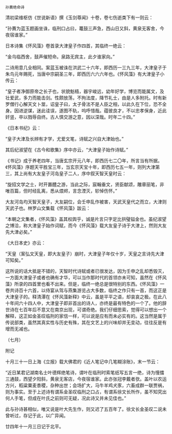     孙蕡绝命诗 

   清初梁维枢仿《世说新语》撰《玉剑尊闻》十卷，卷七伤逝类下有一则云：

   “孙蕡为蓝玉题画坐诛，临刑口占曰，鼍鼓三声急，西山日又斜，黄泉无客舍，今夜宿谁家。”

   日本诗集《怀风藻》卷首录大津皇子作四首，其临终一绝云：

   “金乌临西舍，鼓声催短命。泉路无宾主，此夕谁家向。”

   二诗用意几全相同。案蓝玉被诛在洪武二十六年，即西历一三九三年，大津皇子于朱鸟元年赐死，当唐中宗嗣圣三年，即西历六六六年也。《怀风藻》有大津皇子小传云：

   “皇子者净御原帝之长子也，状貌魁梧，器宇峻远，幼年好学，博览而能属文，及壮爱武，多力而能击剑。性颇放荡，不拘法度，降节礼士，由是人多附托。时有新罗僧行心解天文卜筮，诏皇子曰，太子骨法不是人臣之相，以此久在下位，恐不全身。因进逆谋，迷此诖误，遂图不轨，呜呼惜哉。蕴彼良才，不以忠孝保身，近此奸竖，卒以戮辱自终。古人慎交游之意，因以深哉。时年二十四。”

   《日本书纪》云：

   “皇子大津及长辨有才学，尤爱文笔，诗赋之兴自大津始也。”

   其后纪淑望在《古今和歌集》序中亦云，“大津皇子始作诗赋。”

   《书记》成于养老四年，当唐玄宗开元八年，即西历七二〇年，所言当有所据。《怀风藻》序题天平胜宝三年，当玄宗天宝十年，即西历七五一年，则列大津第三，其上尚有大友皇子河岛皇子二人，序中叙天智天皇时云：

   “旋招文学之士，时开置醴之游，当此之际，宸翰垂文，贤臣献颂，雕章丽笔，非唯百篇，但时经乱离，悉从煨烬，言念湮灭，轸悼伤怀。”

   大友河岛均天智天皇子，大友嗣位，会壬申乱作被害，天武天皇代之而立，大津则天武子也。林罗山文集载《怀风藻》跋云：

   “本朝之文集者，《怀风藻》盖其权舆乎，诚是片言只字足比拱璧镒金也。虽纪淑望之博洽，称大津皇子始作词赋，而今《怀风藻》载大友皇子诗于大津上，然则大友先大津必矣。”

   《大日本史》亦云：

   “天皇（案弘文天皇，即大友皇子）崩时，大津皇子年仅十岁，天皇之言诗先大津可知矣。”

   这所说的话大抵是不错的，天智时代诗赋或者已很发达，因为壬申之乱却悉毁灭，一方面大津皇子或者也确有才华，可以当作那时代的首领亦未可知，虽然在《怀风藻》所录的四首里也看不出来。但是，临终一绝总是很特别的东西。《怀风藻》一卷共诗百十六首，以侍宴从驾与燕集游览占大多数，临终之作只有一首，而这正是大津皇子的。释清潭在《怀风藻新释》中云，虽是平平之语，却哀哀之极。在此八十年间六十四人中，大津皇子即非首出的诗人，亦终是最有特色的一个了。他的辞世诗在七百年后不意又在南京出现，可谓奇绝。我们仔细思索，觉得可以想出一个解释，这正如金圣叹临刑的家信一样，可以说是应有而未必实有的。这当然是属于传说部类，虽然其真实性与历史有殊，其在文艺上的兴味却并无变动，往往反是有增而无减也。

   （七月）

   附记

   十月三十一日上海《立报》载大佛君的《近人笔记中几笔糊涂账》，末一节云：

   “近日某君记湖南名士叶德辉绝笔诗，谓叶在临刑时索笔纸写五言一绝，诗为慢擂三通鼓，西望夕阳斜，黄泉无客店，今夜宿谁家。此亦张冠李戴者欤。盖叶以农运方兴，稻粱粟麦黍稷，杂种出世；会场扩大，马牛羊鸡犬豕，六畜成群一联贾祸，则为事实。至于上述诗有谓系金圣叹临刑之口占，有谓系徐文长所作，虽不知究出何人手笔，但成在叶氏之前则可无疑，况此诗又并未见佳也。”

   此与孙诗甚相似，唯又说是叶大先生作，则又迟了五百年了。徐文长金圣叹二说未曾听过，存记于此，以广异闻。

   廿四年十一月三日记于北平。

